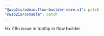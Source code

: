 ```yaml
---
"@wso2is/admin.flow-builder-core.v1": patch
"@wso2is/console": patch
---
```


Fix i18n issue in tooltip in flow builder
